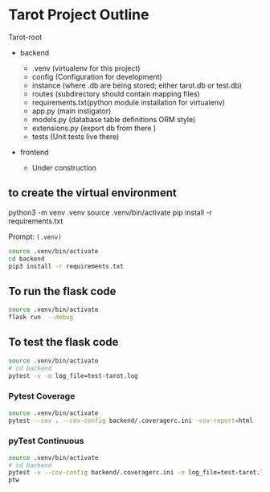 # Tarot Project Outline

Tarot-root

- backend

   - .venv (virtualenv for this project)
   - config (Configuration for development)
   - instance (where .db are being stored; either tarot.db or test.db)
   - routes (subdirectory should contain mapping files)
   - requirements.txt(python module installation for virtualenv)
   - app.py (main instigator)
   - models.py (database table definitions ORM style)
   - extensions.py (export db from there )
   - tests (Unit tests live there)

- frontend

   - Under construction

## to create the virtual environment

python3 -m venv .venv
source .venv/bin/activate
pip install -r requirements.txt

Prompt: `(.venv)`

```sh
source .venv/bin/activate
cd backend
pip3 install -r requirements.txt
```

## To run the flask code

```sh {"language":"sh","promptEnv":"never"}
source .venv/bin/activate
flask run  --debug 
```

## To test the flask code

```sh {"background":"false"}
source .venv/bin/activate
# cd backend
pytest -v -o log_file=test-tarot.log
```

### Pytest Coverage

```sh
source .venv/bin/activate
pytest --cov . --cov-config backend/.coveragerc.ini -cov-report=html 
```

### pyTest Continuous

```sh
source .venv/bin/activate
# cd backend
pytest -v --cov-config backend/.coveragerc.ini -o log_file=test-tarot.log
ptw
```



